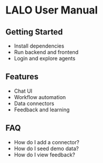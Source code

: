 # LALO User Manual

## Getting Started
- Install dependencies
- Run backend and frontend
- Login and explore agents

## Features
- Chat UI
- Workflow automation
- Data connectors
- Feedback and learning

## FAQ
- How do I add a connector?
- How do I seed demo data?
- How do I view feedback?
